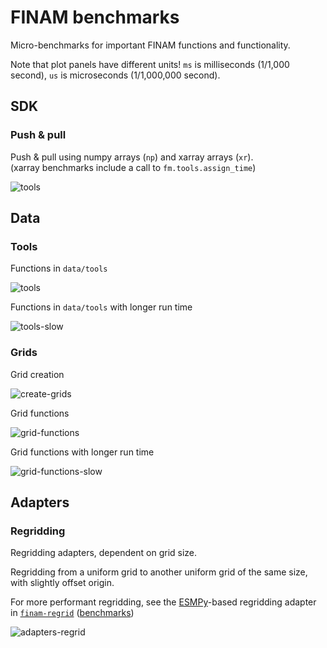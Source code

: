 # FINAM benchmarks

Micro-benchmarks for important FINAM functions and functionality.

Note that plot panels have different units!
`ms` is milliseconds (1/1,000 second), `us` is microseconds (1/1,000,000 second).

## SDK

### Push & pull

Push & pull using numpy arrays (`np`) and xarray arrays (`xr`).  
(xarray benchmarks include a call to `fm.tools.assign_time`)

![tools](https://git.ufz.de/FINAM/finam/-/jobs/artifacts/main/raw/bench/bench-sdk-io.svg?job=benchmark)

## Data

### Tools

Functions in `data/tools`

![tools](https://git.ufz.de/FINAM/finam/-/jobs/artifacts/main/raw/bench/bench-data-tools.svg?job=benchmark)

Functions in `data/tools` with longer run time

![tools-slow](https://git.ufz.de/FINAM/finam/-/jobs/artifacts/main/raw/bench/bench-data-tools-slow.svg?job=benchmark)

### Grids

Grid creation

![create-grids](https://git.ufz.de/FINAM/finam/-/jobs/artifacts/main/raw/bench/bench-data-create-grids.svg?job=benchmark)

Grid functions

![grid-functions](https://git.ufz.de/FINAM/finam/-/jobs/artifacts/main/raw/bench/bench-data-grid-functions.svg?job=benchmark)

Grid functions with longer run time

![grid-functions-slow](https://git.ufz.de/FINAM/finam/-/jobs/artifacts/main/raw/bench/bench-data-grid-functions-slow.svg?job=benchmark)

## Adapters

### Regridding

Regridding adapters, dependent on grid size.

Regridding from a uniform grid to another uniform grid of the same size, with slightly offset origin.

For more performant regridding, see the
[ESMPy](https://earthsystemmodeling.org/esmpy/)-based regridding adapter in
[`finam-regrid`](https://git.ufz.de/FINAM/finam-regrid/)
([benchmarks](https://git.ufz.de/FINAM/finam-regrid/-/tree/main/benchmarks))

![adapters-regrid](https://git.ufz.de/FINAM/finam/-/jobs/artifacts/main/raw/bench/bench-adapters-regrid.svg?job=benchmark)

